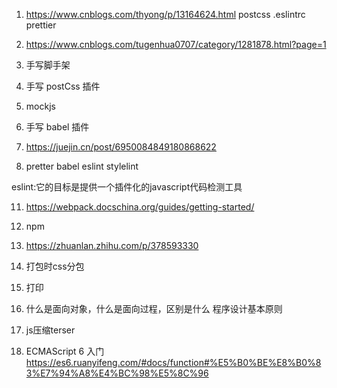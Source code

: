 1. https://www.cnblogs.com/thyong/p/13164624.html postcss .eslintrc prettier


3. https://www.cnblogs.com/tugenhua0707/category/1281878.html?page=1
4. 手写脚手架
5. 手写 postCss 插件
6. mockjs
7. 手写 babel 插件

8. https://juejin.cn/post/6950084849180868622
9. pretter babel eslint stylelint

eslint:它的目标是提供一个插件化的javascript代码检测工具


11. https://webpack.docschina.org/guides/getting-started/

12. npm

13. https://zhuanlan.zhihu.com/p/378593330

14. 打包时css分包

15. 打印

16. 什么是面向对象，什么是面向过程，区别是什么
程序设计基本原则

17. js压缩terser

18. ECMAScript 6 入门 https://es6.ruanyifeng.com/#docs/function#%E5%B0%BE%E8%B0%83%E7%94%A8%E4%BC%98%E5%8C%96